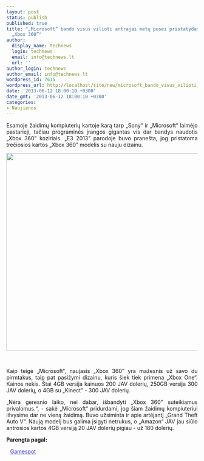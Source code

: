 ```yaml
---
layout: post
status: publish
published: true
title: "„Microsoft“ bando visus vilioti antrajai metų pusei pristatydama atnaujintą
  „Xbox 360”"
author:
  display_name: technews
  login: technews
  email: info@technews.lt
  url: ''
author_login: technews
author_email: info@technews.lt
wordpress_id: 7615
wordpress_url: http://localhost/site/new/microsoft_bando_visus_vilioti_antrajai_metu_pusei_pristatydama_atnaujinta_xbox_360/
date: '2013-06-12 18:00:10 +0300'
date_gmt: '2013-06-12 18:00:10 +0300'
categories:
- Naujienos
---
```

<p style="text-align:justify">Esamoje žaidimų kompiuterių kartoje karą tarp „Sony“ ir „Microsoft“ laimėjo pastarieji, tačiau programinės įrangos gigantas vis dar bandys naudotis „Xbox 360” koziriais. „E3 2013” parodoje buvo pranešta, jog pristatoma trečiosios kartos „Xbox 360” modelis su nauju dizainu.</p>
<p style="text-align:center"> <a target="blank" href="http://www.technologijos.lt/upload/image/n/technologijos/it/S-33969/xboxnew.jpg"><img alt="" src="http://www.technologijos.lt/upload/image/n/technologijos/it/S-33969/1-xboxnew.jpg" style="width: 520px;" /></a></p>
<div style="text-align:center"> <strong></strong><br/><em></em></div>
<div style="text-align:justify"><!--[if gte mso 9]><![endif]--></p>
<p><span>Kaip teigė &bdquo;Microsoft&ldquo;, naujasis &bdquo;Xbox 360&rdquo; yra mažesnis už savo du pirmtakus, taip pat pasižymi dizainu, kuris šiek tiek primena &bdquo;Xbox One&ldquo;. Kainos nekis. Štai 4GB versija kainuos 200 JAV dolerių, 250GB versija 300 JAV dolerių, o 4GB su &bdquo;Kinect&rdquo; - 300 JAV dolerių.</span></p>
<p><span>&bdquo;Nėra geresnio laiko, nei dabar, išbandyti &bdquo;Xbox 360&rdquo; suteikiamus privalomus.&ldquo;, - sakė &bdquo;Microsoft&ldquo; pridurdami, jog šiam žaidimų kompiuteriui išvysime dar ne vieną žaidimą. Buvo užsiminta ir apie artėjantį &bdquo;Grand Theft Auto V&ldquo;. Naują modelį bus galima įsigyti netrukus, o &bdquo;Amazon&ldquo; JAV jau siūlo antrosios kartos 4GB versiją 20 JAV dolerių pigiau - už 180 dolerių.</span></p>
</div>
<p><strong>Parengta pagal:</strong></p>
<p style="margin:0px 0px 0px 10px"><a target="blank" href="http://www.gamespot.com/e3/microsoft-announces-new-xbox-360-sku-6409538/"><span style="color:#2E2EFE">Gamespot</span></a></p>
